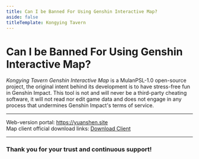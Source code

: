 ```yaml
---
title: Can I be Banned For Using Genshin Interactive Map?
aside: false
titleTemplate: Kongying Tavern
---
```


# Can I be Banned For Using Genshin Interactive Map?

_Kongying Tavern Genshin Interactive Map_ is a MulanPSL-1.0 open-source project, the original intent behind its development is to have stress-free fun in Genshin Impact. This tool is not and will never be a third-party cheating software, it will not read nor edit game data and does not engage in any process that undermines Genshin Impact's terms of service.

---

Web-version portal: <https://yuanshen.site>  
Map client official download links: [Download Client](../../../download-client.md)

---

### **Thank you for your trust and continuous support!**

